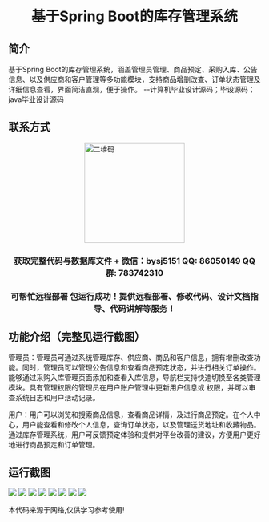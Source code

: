 <p><h1 align="center">基于Spring Boot的库存管理系统</h1></p>

## 简介
基于Spring Boot的库存管理系统，涵盖管理员管理、商品预定、采购入库、公告信息、以及供应商和客户管理等多功能模块，支持商品增删改查、订单状态管理及详细信息查看，界面简洁直观，便于操作。    --计算机毕业设计源码；毕设源码；java毕业设计源码


## 联系方式
<img src="https://bs-1329754181.cos.ap-shanghai.myqcloud.com/wx.jpg" alt="二维码" style="display: block; margin: 0 auto;" width="200px">
<p><h3 align="center">获取完整代码与数据库文件 + 微信：bysj5151 QQ: 86050149 QQ群: 783742310</h3></p>
<p><h3 align="center">可帮忙远程部署 包运行成功！提供远程部署、修改代码、设计文档指导、代码讲解等服务！</h3></p>

## 功能介绍（完整见运行截图）
管理员：管理员可通过系统管理库存、供应商、商品和客户信息，拥有增删改查功能。同时，管理员可以管理公告信息和查看商品预定状态，并进行相关订单操作。能够通过采购入库管理页面添加和查看入库信息，导航栏支持快速切换至各类管理模块。具有管理权限的管理员在用户账户管理中更新用户信息或 权限，并可以审查系统日志和用户活动记录。 

用户：用户可以浏览和搜索商品信息，查看商品详情，及进行商品预定。在个人中心，用户能查看和修改个人信息，查询订单状态，以及管理送货地址和收藏物品。通过库存管理系统，用户可反馈预定体验和提供对平台改善的建议，方便用户更好地进行商品预定和订单管理。


## 运行截图
![](https://bs-1329754181.cos.ap-shanghai.myqcloud.com/spring/InventoryManagementSystem3/img/001.jpg)
![](https://bs-1329754181.cos.ap-shanghai.myqcloud.com/spring/InventoryManagementSystem3/img/002.jpg)
![](https://bs-1329754181.cos.ap-shanghai.myqcloud.com/spring/InventoryManagementSystem3/img/003.jpg)
![](https://bs-1329754181.cos.ap-shanghai.myqcloud.com/spring/InventoryManagementSystem3/img/004.jpg)
![](https://bs-1329754181.cos.ap-shanghai.myqcloud.com/spring/InventoryManagementSystem3/img/005.jpg)
![](https://bs-1329754181.cos.ap-shanghai.myqcloud.com/spring/InventoryManagementSystem3/img/006.jpg)
![](https://bs-1329754181.cos.ap-shanghai.myqcloud.com/spring/InventoryManagementSystem3/img/007.jpg)
![](https://bs-1329754181.cos.ap-shanghai.myqcloud.com/spring/InventoryManagementSystem3/img/008.jpg)

<p>本代码来源于网络,仅供学习参考使用!</p>
